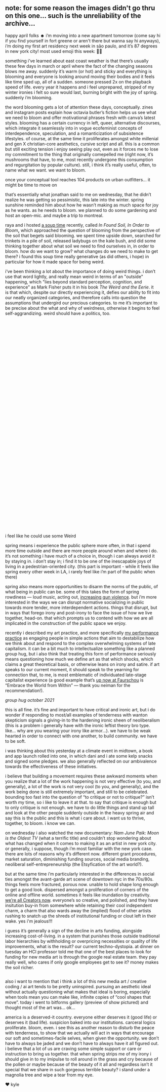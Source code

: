 ## note: for some reason the images didn't go thru on this one... such is the unreliability of the archive...

happy april folks ☻ i&rsquo;m moving into a new apartment tomorrow (come say hi if you find yourself in fort greene or aren&#39;t there but wanna say hi anyways), i&rsquo;m doing my first art residency next week in s&atilde;o paulo, and it&rsquo;s 87&nbsp;degrees in new york city! most used emoji this week: 😵&zwj;💫


something i&rsquo;ve learned about east coast weather is that there&rsquo;s usually these few days in march or april where the fact of the changing seasons blows me away. suddenly it&rsquo;s warm (or hot) and sticky and everything is blooming and everyone is looking around moving their bodies and it feels like time sped up, all of a sudden. someone pressed 2x on the playback speed of life. every year it happens and i feel unprepared, stripped of my winter ironies i felt so sure would last, burning bright with the joy of spring. suddenly i&rsquo;m blooming.


the word blooming gets a lot of attention these days, conceptually. zines and instagram posts explain how octavia butler&rsquo;s fiction helps us see what we need to bloom and offer motivational phrases fresh with canva&rsquo;s latest styles. blooming has a certain currency in left, queer, alternative discourses, which integrate it seamlessly into in vogue ecofeminist concepts of interdependence, speculation, and a romanticization&nbsp;of subsistence lifestyles. of course, at the same time it proliferates amongst white millenial and gen X christian-core aesthetics, cursive script and all. this is a common but still exciting tension i enjoy seeing play out, even as it forces me to lose my commitment to the thing that originally comepelled me (right now, it&rsquo;s mushrooms that have, to me, most recently undergone this consumption and regurgitation by popular culture). still, i think it&rsquo;s really useful, often, to name what we want. we want to bloom.




<span class="caption">once your conceptual tool reaches 104 products on urban outfitters... it might be time to move on</span>

that&rsquo;s essentially what jonathan said to me on wednesday, that he didn&rsquo;t realize he was getting so pessimistic, this late into the winter. spring sunshine reminded him about how he wasn&rsquo;t making as much space for joy as he wants. as he needs to bloom. we planned to do some gardening and host an open-mic. and maybe a trip to montreal.


raya and i hosted <a class="notion-link-token notion-enable-hover" data-token-index="0" href="http://tomorrowsoup.com/" >a soup time</a> recently, called&nbsp;<em>In Found Soil, In Order to Bloom</em><strong>,</strong>&nbsp;which approached the question of blooming&nbsp;from the perspective of the soil that begets said blooming. we spent time upside down, searched for trinkets in a pile of soil, released ladybugs on the kale bush, and did some thinking together about what soil we need to find ourselves in, in order to bloom. how do we want to grow? what changes do we need to make to get there? i found this soup time really generative (as did others, i hope) in particular for how it made space for being weird.


i&rsquo;ve been thinking a lot about the importance of doing weird things. i don&rsquo;t use that word lightly, and really mean weird in terms of an &quot;outside&quot; happening, which &quot;lies beyond standard perception, cognition, and experience&quot; as Mark Fisher puts it in his book&nbsp;<em>The Weird and the Eerie</em>. it is&nbsp;that which, despite our directly experiencing it, defies our ability to fit into our neatly organized categories, and therefore calls into question the assumptions that undergird our precious categories.&nbsp;to me it&rsquo;s important to be precise about the what and why of weirdness, otherwise it begins to feel self-aggrandizing. weird should have a politics, too.


<p style="caret-color: rgb(0, 0, 0); color: rgb(0, 0, 0); font-style: normal; text-align: center;"><img alt="Image result from https://www.reddit.com/r/spongebob/comments/98dt8i/wallpaper_life_on_the_outside/" class="overlay-overlay__image-1MINm tl-email-image" data-pin-nopin="true" height="676" loading="lazy" referrerpolicy="noreferrer" src="https://c.neevacdn.net/image/fetch/s--ERE1VIGr--/https%3A//i.redd.it/v96nbvxjawg11.png?savepath=v96nbvxjawg11.png" style="caret-color: rgb(0, 0, 0); color: rgb(0, 0, 0); font-style: normal; width: 0px; max-width: 0px;" width="0"/>


<span class="caption">i feel like he could use some Weird</span>

spring means i experience the public sphere more often, in that i spend more time outside and there are more people around when and where i do. it&rsquo;s not something i have much of a choice in, though i can always avoid it by staying in. i don&rsquo;t stay in; i find it to be one of the inescapable joys of living in a pedestrian-oriented city. (this part is important - while it feels like spring every other week in LA, i rarely feel like i&rsquo;m part of the public when there)


spring also means more opportunities to disarm the norms of the public, of what being in public can be. some of this takes the form of spring rowdiness &mdash; loud music, acting out, <a class="notion-link-token notion-enable-hover" data-token-index="0" href="https://phys.org/news/2022-06-gun-violence-spikes-weather.html" >increasing gun violence</a>.&nbsp;but i&rsquo;m more interested in the ways we can disrupt normative socializing in public towards more tender, more interdependent actions. things that disrupt, but in ways that forego irony and post-irony to face the issue of how we live together, head-on. that which prompts us to contend with how we are all implicated in the construction of the public space we enjoy.


recently i described my art practice, and more specifically <a class="notion-link-token notion-enable-hover" data-token-index="0" href="https://www.kylebarn.es/performances.html" >my performance practice</a>&nbsp;as engaging people in simple actions that aim to destabilize how we think about and respond to the complex overwhelming systems of late capitalism. it can be a bit much to intellectualize something like a planned group hug, but i also think that treating this form of performance seriously means questioning how much we define art as that which shocks, which claims a great theoretical basis, or otherwise leans on irony and satire. if art speaks to our current moment, it should speak to the yearning for connection that, to me, is most emblematic of individuated late-stage capitalist experience (a good example that&rsquo;s&nbsp;</span><a class="notion-link-token notion-enable-hover" data-token-index="1" href="https://www.bkmag.com/2023/03/31/at-faurschou-a-time-hopping-exhibit-thats-also-an-embrace/" >up now at Faurschou</a>&nbsp;is &ldquo;Embrace the World from Within&rdquo; &mdash; thank you neiman for the recommendation!).




<span class="caption"><em>group hug&nbsp;october 2021</em></span>

this is all fine. it&rsquo;s fine and important to have critical and ironic art, but i do wonder if responding to most/all examples of tenderness with wanton skepticism signals a giving-in to the hardening ironic sheen of neoliberalism (this is a problem i generally have with the ironic leftist theory bro type. like&hellip; why are you wearing your irony like armor&hellip;). we have to be weak hearted in order to connect with one another, to build community. we have to be soft.


i was thinking about this yesterday at a climate event in midtown, a book and app launch rolled into one, in which dani and i ate some kelp snacks and signed some pledges. we also generally reflected on our ambivalence towards the effectiveness of these initiatives.


i believe that building a movement requires these awkward moments when you realize that a lot of the work happening is not very effective (to you, and generally), a lot of the work is not very cool (to you, and generally), and the work being done is still extremely important, and still to be celebrated. bounding too fast into the question of &ldquo;to critique or not to critique?&rdquo; isn&rsquo;t worth my time, so i like to leave it at that. to say that critique is enough but to only critique is not enough. we have to do little things and stand up tall and look at the other people suddenly outside in the heavy spring air and say this is the public and this is what i care about. i want us to thrive, together, to bloom. i know we can.


on wednesday i also watched the new documentary:&nbsp;<em>Nam June Paik: Moon is the Oldest TV</em>&nbsp;(what a terrific title) and couldn&rsquo;t stop wondering about what has changed when it comes to making it as an artist in new york city. or generally, i suppose, though i&rsquo;m most familiar with the new york case. there are lots of reasons why it&rsquo;s different now. different grant procedures, market saturation, diminishing funding sources, social media branding, neoliberal self-entrepreneurship (the Etsyfication of the art world?).


but at the same time i&rsquo;m particularly interested in the differences in social ties amongst the avant-garde art scene of downtown nyc in the 70s/80s. things feels more fractured, porous now. unable to hold shape long enough to get a good look. dispersed amongst a proliferation of corners of the online and offline world. sometimes it feels like inundation by creativity. <a class="notion-link-token notion-enable-hover" data-token-index="1" href="https://reallifemag.com/taking-stock/">we&rsquo;re all Creators now</a>.&nbsp;everyone&rsquo;s so creative, and polished, and they have insitution buy-in from somewhere while retaining their cool independent charm, a charm that also wards away the (implied) flood of other artists rushing to snatch up the shreds of institutional funding or clout left in their wake. yes i&#39;m jealous!!!


i guess it&rsquo;s generally a sign of the decline in arts funding, alongside increasing cost-of-living. in a system that punishes those outside traditional labor hierarchies by withholding or overpricing necessities or quality of life improvements, what is the result? our current techno-dystopia. at dinner on tuesday an HCI professor told me that one of the best places to look for funding for new media art is through the google real estate team. they pay really well, who cares if only google employees get to see it? money makes the soil richer.


<p style="caret-color: rgb(0, 0, 0); color: rgb(0, 0, 0); font-style: normal; text-align: center;"><img class="tl-email-image"/>


<span class="caption">also i want to mention that i think a lot of this new media art / creative coding / ai art tends to be pretty uninspired. pursuing an aesthetic ideal without actually questioning what makes that ideal is boring, especially when tools mean you can make like, infinite copies of &ldquo;cool shapes that move&rdquo;. today i went to bitforms gallery (preview of show pictured) and thought most of the art was&hellip; ok&hellip;</span>

america is a deserved-it country. everyone either deserves it (good life) or deserves it (bad life). suspicion baked into our institutions. carceral logics proliferate. bloom, even. i see this as another reason to disturb the peace with tenderness, to show that we actually will act in ways that encourage our soft and sometimes-facile selves, when given the opportunity. we don&rsquo;t have to always be jaded and we don&rsquo;t have to always have it all figured out. i believe that a lot of us are craving some simple support or care or instruction to bring us together. that when spring strips me of my irony i should give in to my imipulse to roll around in the grass and cry because of the pollen or maybe because of the beauty of it all and regardless isn&rsquo;t it special that we share in such gorgeous terrible beauty? i stand under a magnolia tree and wipe a tear from my eye.



&hearts; kyle


